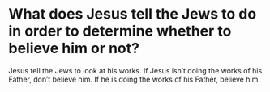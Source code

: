 # What does Jesus tell the Jews to do in order to determine whether to believe him or not?

Jesus tell the Jews to look at his works. If Jesus isn’t doing the works of his Father, don’t believe him. If he is doing the works of his Father, believe him.
